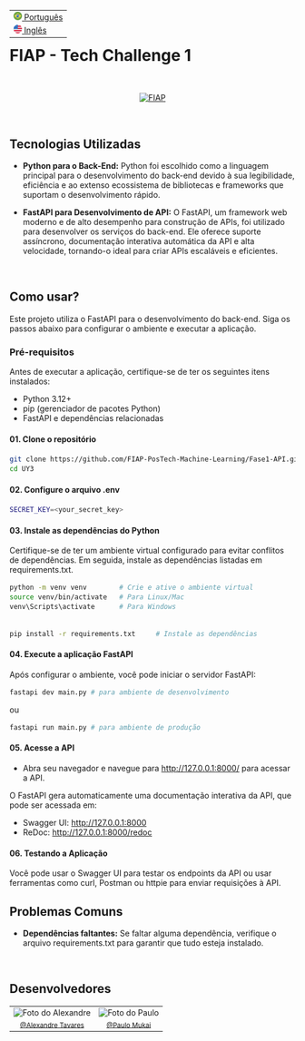 <table align="right">
 <tr><td><a href="README_PTBR.md"><img src="imgs/brazil.png" height="15"> Português</a></td></tr>
 <tr><td><a href="README.md"><img src="imgs/united-states.png" height="15"> Inglês</a></td></tr>
</table>

# **FIAP - Tech Challenge 1**

<br/>
<p align="center">
  <a href="https://www.fiap.com.br/"><img src="https://upload.wikimedia.org/wikipedia/commons/d/d4/Fiap-logo-novo.jpg" width="300" alt="FIAP"></a>
</p>
<br>

## **Tecnologias Utilizadas**

- **Python para o Back-End:** Python foi escolhido como a linguagem principal para o desenvolvimento do back-end devido à sua legibilidade, eficiência e ao extenso ecossistema de bibliotecas e frameworks que suportam o desenvolvimento rápido.

- **FastAPI para Desenvolvimento de API:** O FastAPI, um framework web moderno e de alto desempenho para construção de APIs, foi utilizado para desenvolver os serviços do back-end. Ele oferece suporte assíncrono, documentação interativa automática da API e alta velocidade, tornando-o ideal para criar APIs escaláveis e eficientes.

<br>

## **Como usar?**

Este projeto utiliza o FastAPI para o desenvolvimento do back-end. Siga os passos abaixo para configurar o ambiente e executar a aplicação.

### **Pré-requisitos**
Antes de executar a aplicação, certifique-se de ter os seguintes itens instalados:

- Python 3.12+
- pip (gerenciador de pacotes Python)
- FastAPI e dependências relacionadas
  
#### **01. Clone o repositório**

```bash
git clone https://github.com/FIAP-PosTech-Machine-Learning/Fase1-API.git
cd UY3
```

#### **02. Configure o arquivo .env**
```bash
SECRET_KEY=<your_secret_key>
```

#### **03. Instale as dependências do Python**
Certifique-se de ter um ambiente virtual configurado para evitar conflitos de dependências. Em seguida, instale as dependências listadas em requirements.txt.
```bash
python -m venv venv        # Crie e ative o ambiente virtual
source venv/bin/activate   # Para Linux/Mac
venv\Scripts\activate      # Para Windows
```

```bash

pip install -r requirements.txt     # Instale as dependências
```

#### **04. Execute a aplicação FastAPI**
Após configurar o ambiente, você pode iniciar o servidor FastAPI:
```bash
fastapi dev main.py # para ambiente de desenvolvimento
```
ou
```bash
fastapi run main.py # para ambiente de produção
```

#### **05. Acesse a API**

- Abra seu navegador e navegue para http://127.0.0.1:8000/ para acessar a API.

O FastAPI gera automaticamente uma documentação interativa da API, que pode ser acessada em:
- Swagger UI: http://127.0.0.1:8000
- ReDoc: http://127.0.0.1:8000/redoc

#### **06. Testando a Aplicação**
Você pode usar o Swagger UI para testar os endpoints da API ou usar ferramentas como curl, Postman ou httpie para enviar requisições à API.

## Problemas Comuns
- **Dependências faltantes:** Se faltar alguma dependência, verifique o arquivo requirements.txt para garantir que tudo esteja instalado.
<br>

## **Desenvolvedores**

<table border="0" align="center">
  <tr>
  <td align="center">
      <img src="https://avatars.githubusercontent.com/u/71346377?v=4" width="160px" alt="Foto do Alexandre"/><br>
      <sub>
        <a href="https://www.github.com/alexandre-tvrs">@Alexandre Tavares</a>
      </sub>
    </td>
    <td align="center">
      <img src="https://avatars.githubusercontent.com/u/160500127?v=4" width="160px" alt="Foto do Paulo"/><br>
      <sub>
        <a href="https://github.com/PauloMukai">@Paulo Mukai</a>
      </sub>
    </td>
  </tr>
</table>
